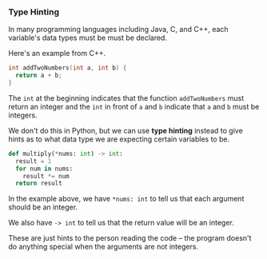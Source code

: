 ### Type Hinting

In many programming languages including Java, C, and C++, each variable's data types must be must be declared. 

Here's an example from C++.

```cpp
int addTwoNumbers(int a, int b) {
  return a + b;
}

```
The `int` at the beginning indicates that the function `addTwoNumbers` must return an integer and the `int` in front of `a` and `b` indicate that `a` and `b` must be integers.

We don't do this in Python, but we can use **type hinting** instead to give hints as to what data type we are expecting certain variables to be.

```python 
def multiply(*nums: int) -> int:
  result = 1
  for num in nums:
    result *= num   
  return result
```
In the example above, we have `*nums: int` to tell us that each argument should be an integer. 

We also have `-> int` to tell us that the return value will be an integer. 

These are just hints to the person reading the code – the program doesn't do anything special when the arguments are not integers.
